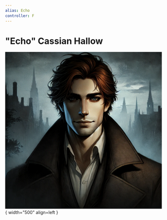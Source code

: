 ```yaml
---
alias: Echo
controller: F
---
```

# "Echo" Cassian Hallow

![Echo Portrait](./echo.webp){ width="500" align=left }
